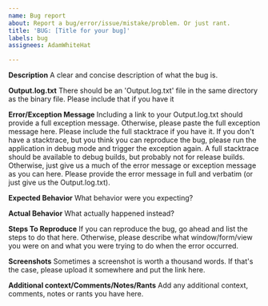 ```yaml
---
name: Bug report
about: Report a bug/error/issue/mistake/problem. Or just rant.
title: 'BUG: [Title for your bug]'
labels: bug
assignees: AdamWhiteHat

---
```


**Description**
A clear and concise description of what the bug is.

**Output.log.txt**
There should be an 'Output.log.txt' file in the same directory as the binary file. Please include that if you have it 

**Error/Exception Message**
Including a link to your Output.log.txt should provide a full exception message.
Otherwise, please paste the full exception message here. Please include the full stacktrace if you have it. If you don't have a stacktrace, but you think you can reproduce the bug, please run the application in debug mode and trigger the exception again. A full stacktrace should be available to debug builds, but probably not for release builds.
Otherwise, just give us a much of the error message or exception message as you can here. Please provide the error message in full and verbatim (or just give us the Output.log.txt).

**Expected Behavior**
What behavior were you expecting?

**Actual Behavior**
What actually happened instead?

**Steps To Reproduce**
If you can reproduce the bug, go ahead and list the steps to do that here. 
Otherwise, please describe what window/form/view you were on and what you were trying to do when the error occurred.

**Screenshots**
Sometimes a screenshot is worth a thousand words. If that's the case, please upload it somewhere and put the link here.

**Additional context/Comments/Notes/Rants**
Add any additional context, comments, notes or rants you have here.
